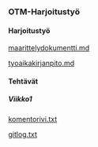 ### OTM-Harjoitustyö

#### Harjoitustyö

[maarittelydokumentti.md](https://github.com/JukkaRautaoja/otm-harjoitustyo/blob/master/dokumentointi/maarittelydokumentti.md)

[tyoaikakirjanpito.md](https://github.com/JukkaRautaoja/otm-harjoitustyo/blob/master/dokumentointi/tyoaikakirjanpito.md)

#### Tehtävät
##### Viikko1
[komentorivi.txt](https://github.com/JukkaRautaoja/otm-harjoitustyo/blob/master/laskarit/viikko1/komentorivi.txt)

[gitlog.txt](https://github.com/JukkaRautaoja/otm-harjoitustyo/blob/master/laskarit/viikko1/gitlog.txt)



